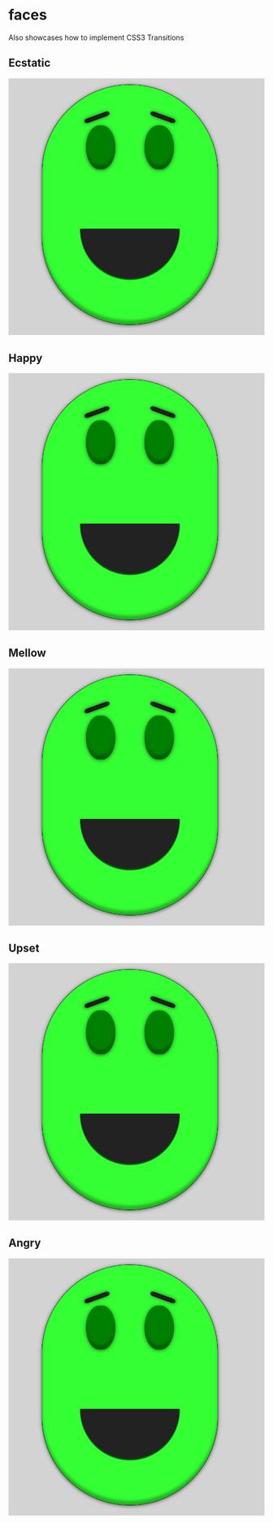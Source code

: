 faces
=====

Also showcases how to implement CSS3 Transitions 

## Ecstatic
![ecstatic](readmePics/ecstatic.png)

## Happy
![happy](readmePics/ecstatic.png)

## Mellow
![mellow](readmePics/ecstatic.png)

## Upset
![upset](readmePics/ecstatic.png)

## Angry
![angry](readmePics/ecstatic.png)